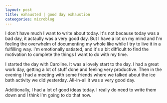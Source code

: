 ```yaml
---
layout: post
title: exhausted | good day exhaustion
cateogories: microblog
---
```


I don't have much I want to write about today. It's not because today was a bad day, it actaully was a very good day. But I have a lot on my mind and I'm feeling the overwhelm of documenting my whole like while I try to live it in a fulfilling way. I'm emotionally satiated, and it's a bit difficult to find the motivation to complete the things I want to do with my time.

I started the day with Caroline. It was a lovely start to the day. I had a great work day, getting a lot of stuff done and feeling very productive. Then in the evening I had a meeting with some friends where we talked about the ice bath activity we did yesterday. All-in-all it was a very good day.

Additionally, I had a lot of good ideas today. I really do need to write them down and I think I'm going to do that now.
